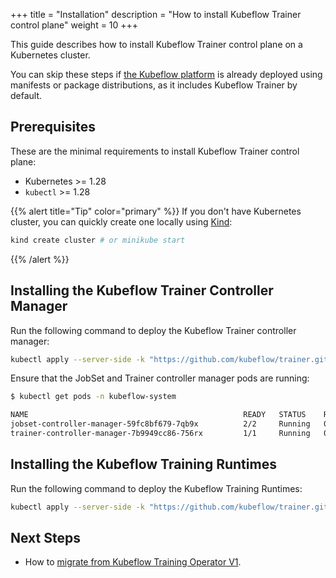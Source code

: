 +++
title = "Installation"
description = "How to install Kubeflow Trainer control plane"
weight = 10
+++

This guide describes how to install Kubeflow Trainer control plane on a Kubernetes cluster.

You can skip these steps if [the Kubeflow platform](https://www.kubeflow.org/docs/started/installing-kubeflow/)
is already deployed using manifests or package distributions, as it includes Kubeflow Trainer by default.

## Prerequisites

These are the minimal requirements to install Kubeflow Trainer control plane:

- Kubernetes >= 1.28
- `kubectl` >= 1.28

{{% alert title="Tip" color="primary" %}}
If you don't have Kubernetes cluster, you can quickly create one locally using [Kind](https://kind.sigs.k8s.io/docs/user/quick-start#installing-with-a-package-manager):

```bash
kind create cluster # or minikube start
```

{{% /alert %}}

## Installing the Kubeflow Trainer Controller Manager

Run the following command to deploy the Kubeflow Trainer controller manager:

```bash
kubectl apply --server-side -k "https://github.com/kubeflow/trainer.git/manifests/overlays/manager?ref=master"
```

Ensure that the JobSet and Trainer controller manager pods are running:

```bash
$ kubectl get pods -n kubeflow-system

NAME                                                READY   STATUS    RESTARTS   AGE
jobset-controller-manager-59fc8bf679-7qb9x          2/2     Running   0          1m
trainer-controller-manager-7b9949cc86-756rx         1/1     Running   0          1m
```

## Installing the Kubeflow Training Runtimes

Run the following command to deploy the Kubeflow Training Runtimes:

```bash
kubectl apply --server-side -k "https://github.com/kubeflow/trainer.git/manifests/overlays/runtimes?ref=master"
```

## Next Steps

- How to [migrate from Kubeflow Training Operator V1](/docs/components/trainer/operator-guides/migration).

